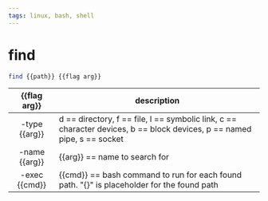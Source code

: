 ```yaml
---
tags: linux, bash, shell
---
```


# find

```bash
find {{path}} {{flag arg}}
```

| {{flag arg}} | description                                                                                                             |
|:--------------:| ----------------------------------------------------------------------------------------------------------------------- |
| -type {{arg}}  | d == directory, f == file, l == symbolic link, c == character devices, b == block devices, p == named pipe, s == socket |
| -name {{arg}}  | {{arg}} == name to search for                                                                                           |
| -exec {{cmd}}  | {{cmd}} == bash command to run for each found path. "{}" is placeholder for the found path                              |